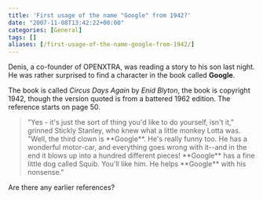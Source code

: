 ```yaml
---
title: 'First usage of the name "Google" from 1942?'
date: "2007-11-08T13:42:22+00:00"
categories: [General]
tags: []
aliases: [/first-usage-of-the-name-google-from-1942/]
---
```


Denis, a co-founder of OPENXTRA, was reading a story to his son last night. He was rather surprised to find a character in the book called **Google**.

The book is called *Circus Days Again* by *Enid Blyton*, the book is copyright 1942, though the version quoted is from a battered 1962 edition. The reference starts on page 50.

<blockquote>"Yes - it's just the sort of thing you'd like to do yourself, isn't it," grinned Stickly Stanley, who knew what a little monkey Lotta was. "Well, the third clown is **Google**. He's really funny too. He has a wonderful motor-car, and everything goes wrong with it--and in the end it blows up into a hundred different pieces! **Google** has a fine little dog called Squib. You'll like him. He helps **Google** with his nonsense."</blockquote>

Are there any earlier references?
